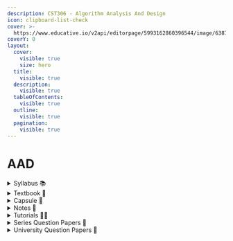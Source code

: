 ```yaml
---
description: CST306 - Algorithm Analysis And Design
icon: clipboard-list-check
cover: >-
  https://www.educative.io/v2api/editorpage/5993162860396544/image/6387039647825920
coverY: 0
layout:
  cover:
    visible: true
    size: hero
  title:
    visible: true
  description:
    visible: true
  tableOfContents:
    visible: true
  outline:
    visible: true
  pagination:
    visible: true
---
```


# AAD

<details>

<summary>Syllabus 📚</summary>

[CST306](https://drive.google.com/file/d/1LR86OhRV5Ro7uItDxil5g4XGeXuRSMMZ/view?usp=drive_link) 👈

</details>

<details>

<summary>Textbook 📖</summary>

[AAD Textbook](https://drive.google.com/drive/folders/1CDroLDQUkEis9Tabkg1thKmBljDXBBUO?usp=drive_link) 👈

</details>

<details>

<summary>Capsule 💊</summary>

[AAD Short Notes](https://drive.google.com/drive/folders/1qfmOUWEd3EmqLAy6D5UzEUHfqYW6exTP?usp=drive_link) 👈

</details>

<details>

<summary>Notes 📒</summary>

[AAD Notes](https://drive.google.com/drive/folders/1QntBPDtrHFj-MQFRQgC80yuU1b1-5oUP?usp=drive_link) 👈

</details>

<details>

<summary>Tutorials 🧑‍🏫</summary>

[Algorithms - Abdul Bari](https://youtube.com/playlist?list=PLDN4rrl48XKpZkf03iYFl-O29szjTrs_O\&feature=shared) 👈

[Substitution method - Anjali Sharma](https://youtu.be/d1AuJv8ljm8?feature=shared) 👈

[Recursion Tree method - GATE Applied Course](https://youtu.be/JPAA1FbM7jk?feature=shared\&t=143) 👈

[Design and Analysis of Algorithm Tutorial - Geeks for Geeks](https://www.geeksforgeeks.org/design-and-analysis-of-algorithm-tutorial/) 👈

</details>

<details>

<summary>Series Question Papers 📃</summary>

[AAD Series QPs](https://drive.google.com/drive/folders/1baZt2WESxi9slUEfvlAukBsqrbHDrCy7?usp=drive_link) 👈

</details>

<details>

<summary>University Question Papers 📄</summary>

[AAD PYQs](https://drive.google.com/drive/folders/1Lcwx_yRajJfBziYj5n0vtrPMvsJbS8Ai?usp=drive_link) 👈

</details>
